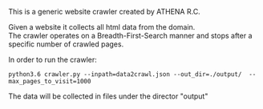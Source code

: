 

This is a generic website crawler created by ATHENA R.C.


Given a website it collects all html data from the domain.  
The crawler operates on a Breadth-First-Search manner and stops after a specific number of crawled pages. 


In order to run the crawler:

`python3.6 crawler.py --inpath=data2crawl.json --out_dir=./output/  --max_pages_to_visit=1000 `

The data will be collected in files under the director "output"
